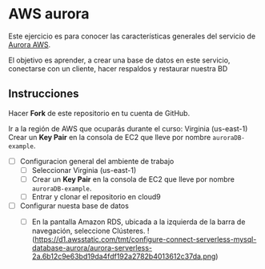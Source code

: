 # AWS aurora

Este ejercicio es para conocer las características generales del servicio de [Aurora AWS](https://aws.amazon.com/es/rds/aurora/).

El objetivo es aprender, a crear una base de datos en este servicio, conectarse con un cliente, hacer respaldos y restaurar nuestra BD


## Instrucciones

Hacer **Fork** de este repositorio en tu cuenta de GitHub.

Ir a la región de AWS que ocuparás durante el curso:
 Virginia (us-east-1)
 Crear un **Key Pair** en la consola de EC2 que lleve por nombre `auroraDB-example`.

-[ ] Configuracion general del ambiente de trabajo
    -[ ] Seleccionar Virginia (us-east-1)
    -[ ] Crear un **Key Pair** en la consola de EC2 que lleve por nombre `auroraDB-example`.
    -[ ] Entrar y clonar el repositorio en cloud9 
-[ ] Configurar nuesta base de datos
    -[ ]  En la pantalla Amazon RDS, ubicada a la izquierda de la barra de navegación, seleccione Clústeres.
    !(https://d1.awsstatic.com/tmt/configure-connect-serverless-mysql-database-aurora/aurora-serverless-2a.6b12c9e63bd19da4fdf192a2782b4013612c37da.png)

